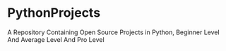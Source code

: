 # PythonProjects
A Repository Containing Open Source Projects in Python, Beginner Level And Average Level And Pro Level
